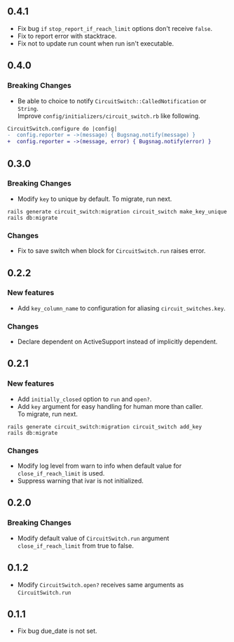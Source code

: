 ## 0.4.1

* Fix bug `if` `stop_report_if_reach_limit` options don't receive `false`.
* Fix to report error with stacktrace.
* Fix not to update run count when run isn't executable.

## 0.4.0

### Breaking Changes

* Be able to choice to notify `CircuitSwitch::CalledNotification` or `String`.  
Improve `config/initializers/circuit_switch.rb` like following.

```diff
CircuitSwitch.configure do |config|
-  config.reporter = ->(message) { Bugsnag.notify(message) }
+  config.reporter = ->(message, error) { Bugsnag.notify(error) }
```

## 0.3.0

### Breaking Changes

* Modify `key` to unique by default.
To migrate, run next.

```
rails generate circuit_switch:migration circuit_switch make_key_unique
rails db:migrate
```

### Changes

* Fix to save switch when block for `CircuitSwitch.run` raises error.

## 0.2.2

### New features

* Add `key_column_name` to configuration for aliasing `circuit_switches.key`.

### Changes

* Declare dependent on ActiveSupport instead of implicitly dependent.

## 0.2.1

### New features

* Add `initially_closed` option to `run` and `open?`.
* Add `key` argument for easy handling for human more than caller.  
To migrate, run next.

```
rails generate circuit_switch:migration circuit_switch add_key
rails db:migrate
```

### Changes

* Modify log level from warn to info when default value for `close_if_reach_limit` is used.
* Suppress warning that ivar is not initialized.

## 0.2.0

### Breaking Changes

* Modify default value of `CircuitSwitch.run` argument `close_if_reach_limit` from true to false.

## 0.1.2

* Modify `CircuitSwitch.open?` receives same arguments as `CircuitSwitch.run`

## 0.1.1

* Fix bug due_date is not set.
